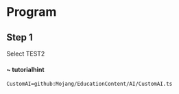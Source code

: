 # Program 

## Step 1
Select TEST2
#### ~ tutorialhint 

```package
CustomAI=github:Mojang/EducationContent/AI/CustomAI.ts
```